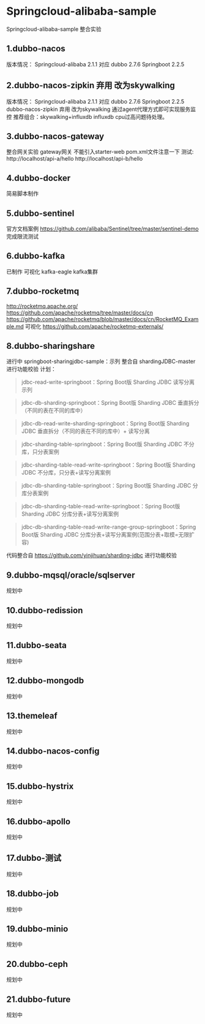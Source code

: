 # Springcloud-alibaba-sample
Springcloud-alibaba-sample 整合实验
## 1.dubbo-nacos
版本情况：
Springcloud-alibaba 2.1.1 对应 dubbo 2.7.6 Springboot 2.2.5 
## 2.dubbo-nacos-zipkin 弃用 改为skywalking 
版本情况：
Springcloud-alibaba 2.1.1 对应 dubbo 2.7.6 Springboot 2.2.5
dubbo-nacos-zipkin 弃用 改为skywalking  通过agent代理方式即可实现服务监控
推荐组合：skywalking+influxdb
influxdb cpu过高问题待处理。
## 3.dubbo-nacos-gateway
整合网关实验
gateway网关 不能引入starter-web pom.xml文件注意一下
测试:
http://localhost/api-a/hello
http://localhost/api-b/hello
## 4.dubbo-docker
简易脚本制作

## 5.dubbo-sentinel
官方文档案例
https://github.com/alibaba/Sentinel/tree/master/sentinel-demo
完成限流测试
## 6.dubbo-kafka
已制作
可视化
kafka-eagle
kafka集群
## 7.dubbo-rocketmq
http://rocketmq.apache.org/
https://github.com/apache/rocketmq/tree/master/docs/cn
https://github.com/apache/rocketmq/blob/master/docs/cn/RocketMQ_Example.md
可视化
 https://github.com/apache/rocketmq-externals/ 
 
 ## 8.dubbo-sharingshare
进行中
springboot-sharingjdbc-sample：示列  整合自 shardingJDBC-master 进行功能校验
计划：
> jdbc-read-write-springboot：Spring Boot版 Sharding JDBC 读写分离示列

> jdbc-db-sharding-springboot：Spring Boot版 Sharding JDBC 垂直拆分（不同的表在不同的库中）

> jdbc-db-read-write-sharding-springboot：Spring Boot版 Sharding JDBC 垂直拆分（不同的表在不同的库中）+ 读写分离

> jdbc-sharding-table-springboot：Spring Boot版 Sharding JDBC 不分库，只分表案例

> jdbc-sharding-table-read-write-springboot：Spring Boot版 Sharding JDBC 不分库，只分表+读写分离案例

> jdbc-db-sharding-table-springboot：Spring Boot版 Sharding JDBC 分库分表案例

> jdbc-db-sharding-table-read-write-springboot：Spring Boot版 Sharding JDBC 分库分表+读写分离案例

> jdbc-db-sharding-table-read-write-range-group-springboot：Spring Boot版 Sharding JDBC 分库分表+读写分离案例(范围分表+取模=无限扩容)

代码整合自 https://github.com/yinjihuan/sharding-jdbc 进行功能校验

## 9.dubbo-mqsql/oracle/sqlserver
规划中
## 10.dubbo-redission
规划中
## 11.dubbo-seata
规划中
## 12.dubbo-mongodb
规划中
## 13.themeleaf
规划中
## 14.dubbo-nacos-config
规划中
## 15.dubbo-hystrix
规划中
## 16.dubbo-apollo
规划中
## 17.dubbo-测试
规划中
## 18.dubbo-job
规划中
## 19.dubbo-minio
规划中
## 20.dubbo-ceph
规划中
## 21.dubbo-future
规划中



